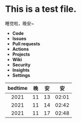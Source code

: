 # This is a test file.

睡觉啦，晚安~

- **Code**
- **Issues**
- **Pull requests**
- **Actions**
- **Projects**
- **Wiki**
- **Security**
- **Insights**
- **Settings**

|bedtime|晚|安|安|
|:-:|:-:|:-:|:-:|
|2021|11|13|02:01|
|2021|11|14|02:42|
|2021|11|17|02:48|
